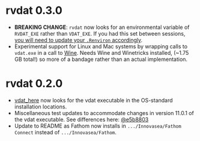 # rvdat 0.3.0

  - **BREAKING CHANGE**: `rvdat` now looks for an environmental variable of
  `RVDAT_EXE` rather than `VDAT_EXE`. If you had this set between sessions,
  [you will need to update your `.Renviron` accordingly](https://rvdat.obrien.page/articles/how-to-use-rvdat.html#getting-started).
  - Experimental support for Linux and Mac systems by wrapping calls to `vdat.exe`
  in a call to [Wine](https://www.winehq.org/). Needs Wine and Winetricks installed,
  (~1.75 GB total!) so more of a bandage rather than an actual implementation.

# rvdat 0.2.0

  - [vdat_here](https://rvdat.obrien.page/reference/vdat_here.html) now looks for
  the vdat executable in the OS-standard installation locations.
  - Miscellaneous test updates to accommodate changes in version 11.0.1 of the 
  vdat executable. See differences here:
  [@e5b8803](https://github.com/mhpob/rvdat/commit/e5b8803b1fc1c61c535a2d3248558fd0f33f30c0)
  - Update to README as Fathom now installs in `.../Innovasea/Fathom Connect`
  instead of `.../Innovasea/Fathom`.
